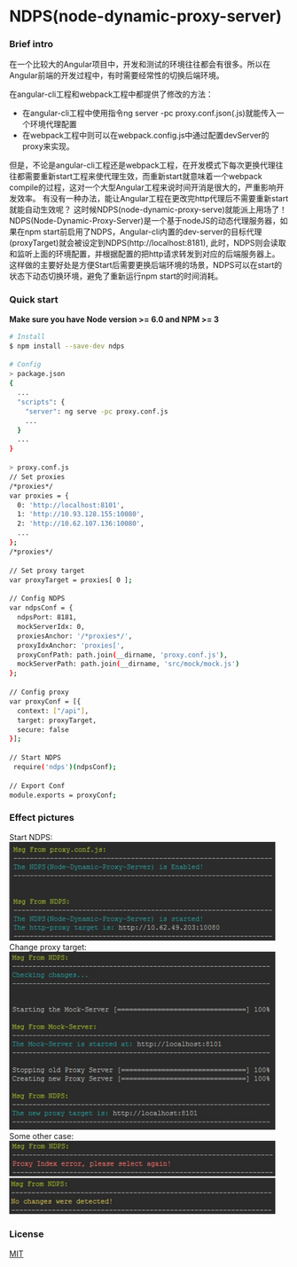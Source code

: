 # NDPS(node-dynamic-proxy-server)

### Brief intro
在一个比较大的Angular项目中，开发和测试的环境往往都会有很多。所以在Angular前端的开发过程中，有时需要经常性的切换后端环境。

在angular-cli工程和webpack工程中都提供了修改的方法： 
- 在angular-cli工程中使用指令ng server -pc proxy.conf.json(.js)就能传入一个环境代理配置
- 在webpack工程中则可以在webpack.config.js中通过配置devServer的proxy来实现。

但是，不论是angular-cli工程还是webpack工程，在开发模式下每次更换代理往往都需要重新start工程来使代理生效，而重新start就意味着一个webpack compile的过程，这对一个大型Angular工程来说时间开消是很大的，严重影响开发效率。
有没有一种办法，能让Angular工程在更改完http代理后不需要重新start就能自动生效呢？ 这时候NDPS(node-dynamic-proxy-serve)就能派上用场了！
NDPS(Node-Dynamic-Proxy-Server)是一个基于nodeJS的动态代理服务器，如果在npm start前启用了NDPS，Angular-cli内置的dev-server的目标代理(proxyTarget)就会被设定到NDPS(http://localhost:8181),
此时，NDPS则会读取和监听上面的环境配置，并根据配置的把http请求转发到对应的后端服务器上。
这样做的主要好处是方便Start后需要更换后端环境的场景，NDPS可以在start的状态下动态切换环境，避免了重新运行npm start的时间消耗。

### Quick start
**Make sure you have Node version >= 6.0 and NPM >= 3**

```bash
# Install
$ npm install --save-dev ndps

# Config
> package.json
{
  ...
  "scripts": {
    "server": ng serve -pc proxy.conf.js
    ...
  }
  ...
}

> proxy.conf.js
// Set proxies
/*proxies*/
var proxies = {
  0: 'http://localhost:8101',
  1: 'http://10.93.128.155:10080',
  2: 'http://10.62.107.136:10080',
  ...
};
/*proxies*/

// Set proxy target
var proxyTarget = proxies[ 0 ];

// Config NDPS
var ndpsConf = {
  ndpsPort: 8181,
  mockServerIdx: 0,
  proxiesAnchor: '/*proxies*/',
  proxyIdxAnchor: 'proxies[',
  proxyConfPath: path.join(__dirname, 'proxy.conf.js'),
  mockServerPath: path.join(__dirname, 'src/mock/mock.js')
};

// Config proxy
var proxyConf = [{
  context: ["/api"],
  target: proxyTarget,
  secure: false
}];

// Start NDPS
 require('ndps')(ndpsConf);
 
// Export Conf
module.exports = proxyConf;
```

### Effect pictures
Start NDPS:
<img src="src/img/ndps0.jpg" width="480" alt="ndps"/><br>
Change proxy target:
<img src="src/img/ndps1.jpg" width="480" alt="ndps"/><br>
Some other case:
<img src="src/img/ndps2.jpg" width="480" alt="ndps"/><br>
<img src="src/img/ndps3.jpg" width="480" alt="ndps"/>

### License
 [MIT](/LICENSE)